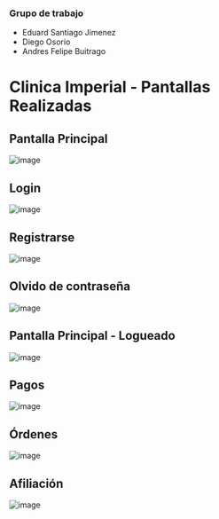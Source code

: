 ### Grupo de trabajo

- Eduard Santiago Jimenez
- Diego Osorio
- Andres Felipe Buitrago

# Clinica Imperial - Pantallas Realizadas

## Pantalla Principal
![image](https://user-images.githubusercontent.com/118573715/203182811-d6d0bf53-65c2-4e9f-a5aa-cb2dd2773a3b.png)


## Login
![image](https://user-images.githubusercontent.com/118573715/202831668-e9ad49c5-62e9-4110-9361-0b889d917759.png)



## Registrarse

![image](https://user-images.githubusercontent.com/92444222/202832636-bfd75db1-93d9-4890-b1b1-0737c040a447.png)

## Olvido de contraseña

![image](https://user-images.githubusercontent.com/92444222/202832671-6aa7ebca-f994-4761-8d30-7725ae35de54.png)


## Pantalla Principal - Logueado
![image](https://user-images.githubusercontent.com/118573715/204108207-bd94e35d-50f6-44fc-85f4-ec62f1f01396.png)


## Pagos
![image](https://user-images.githubusercontent.com/118573715/204108258-90db908f-f278-44ac-9f9e-a643c8c6a706.png)


## Órdenes
![image](https://user-images.githubusercontent.com/118573715/204108280-6b47f446-9f7c-4bad-abc5-197d0666a136.png)


## Afiliación
![image](https://user-images.githubusercontent.com/118573715/204108298-12dcbf74-4211-43cb-8550-3483cd690d39.png)

